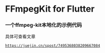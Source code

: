 # FFmpegKit for Flutter

### 一个ffmpeg-kit本地化的示例代码

具体可查看文章

[`https://juejin.cn/spost/7495368038209667084`](https://juejin.cn/spost/7495368038209667084)
